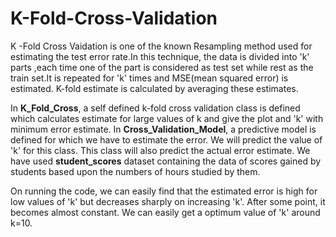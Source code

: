 # K-Fold-Cross-Validation

K -Fold Cross Vaidation is one of the known Resampling method used for estimating the test error rate.In this technique, the data is divided into 'k' parts ,each time one of the part is considered as test set while rest as the train set.It is repeated for 'k' times and MSE(mean squared error) is estimated. K-fold estimate is calculated by averaging these estimates.

In **K_Fold_Cross**, a self defined k-fold cross validation class is defined which calculates estimate for large values of k and give the plot and 'k' with minimum error estimate.
In **Cross_Validation_Model**, a predictive model is defined for which we have to estimate the error. We will predict the value of 'k' for this class. This class will also predict the actual error estimate.
We have used **student_scores** dataset containing the data of scores gained by students based upon the numbers of hours studied by them.

On running the code, we can easily find that the estimated error is high for low values of 'k' but decreases sharply on increasing 'k'. After some point, it becomes almost constant. We can easily get a optimum value of 'k' around k=10.
